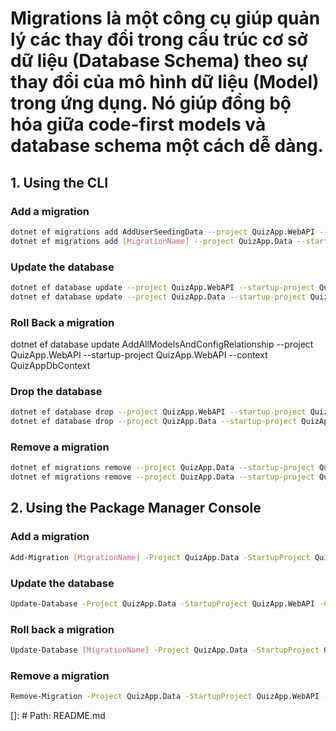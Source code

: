 # Migrations là một công cụ giúp quản lý các thay đổi trong cấu trúc cơ sở dữ liệu (Database Schema) theo sự thay đổi của mô hình dữ liệu (Model) trong ứng dụng. Nó giúp đồng bộ hóa giữa code-first models và database schema một cách dễ dàng.

## 1. Using the CLI

### Add a migration
```bash
dotnet ef migrations add AddUserSeedingData --project QuizApp.WebAPI --startup-project QuizApp.WebAPI --context QuizAppDbContext --output-dir Migrations
dotnet ef migrations add [MigrationName] --project QuizApp.Data --startup-project QuizApp.WebAPI --context StorageDbContext --output-dir Migrations/Storage
```

### Update the database
```bash
dotnet ef database update --project QuizApp.WebAPI --startup-project QuizApp.WebAPI --context QuizAppDbContext
dotnet ef database update --project QuizApp.Data --startup-project QuizApp.WebAPI --context StorageDbContext
```

### Roll Back a migration
dotnet ef database update AddAllModelsAndConfigRelationship --project QuizApp.WebAPI --startup-project QuizApp.WebAPI --context QuizAppDbContext
### Drop the database
```bash
dotnet ef database drop --project QuizApp.WebAPI --startup-project QuizApp.WebAPI --context QuizAppDbContext
dotnet ef database drop --project QuizApp.Data --startup-project QuizApp.WebAPI --context StorageDbContext
```

### Remove a migration
```bash
dotnet ef migrations remove --project QuizApp.Data --startup-project QuizApp.WebAPI --context QuizAppDbContext
dotnet ef migrations remove --project QuizApp.Data --startup-project QuizApp.WebAPI --context StorageDbContext
```

## 2. Using the Package Manager Console
### Add a migration
```bash
Add-Migration [MigrationName] -Project QuizApp.Data -StartupProject QuizApp.WebAPI -Context QuizAppDbContext -OutputDir QuizApp.Data/Migrations
```

### Update the database
```bash
Update-Database -Project QuizApp.Data -StartupProject QuizApp.WebAPI -Context QuizAppDbContext
```

### Roll back a migration
```bash
Update-Database [MigrationName] -Project QuizApp.Data -StartupProject QuizApp.WebAPI -Context QuizAppDbContext
```

### Remove a migration
```bash
Remove-Migration -Project QuizApp.Data -StartupProject QuizApp.WebAPI -Context QuizAppDbContext
```

[]: # Path: README.md
